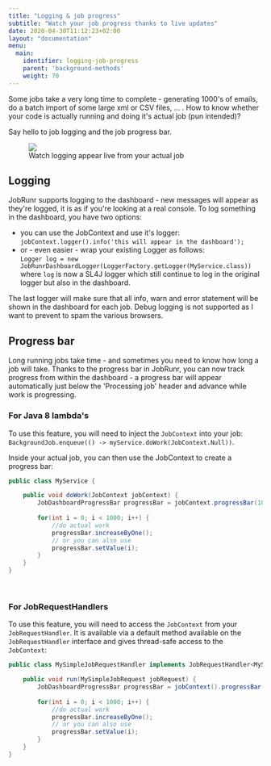```yaml
---
title: "Logging & job progress"
subtitle: "Watch your job progress thanks to live updates"
date: 2020-04-30T11:12:23+02:00
layout: "documentation"
menu: 
  main: 
    identifier: logging-job-progress
    parent: 'background-methods'
    weight: 70
---
```

Some jobs take a very long time to complete - generating 1000's of emails, do a batch import of some large xml or CSV files, ... . How to know whether your code is actually running and doing it's actual job (pun intended)?

Say hello to job logging and the job progress bar.

<figure>
<img src="/documentation/job-progress.gif" class="kg-image">
<figcaption>Watch logging appear live from your actual job</figcaption>
</figure>

## Logging
JobRunr supports logging to the dashboard - new messages will appear as they're logged, it is as if you're looking at a real console. To log something in the dashboard, you have two options:

- you can use the JobContext and use it's logger:<br>
`jobContext.logger().info('this will appear in the dashboard');`
- or - even easier - wrap your existing Logger as follows:<br>
`Logger log = new JobRunrDashboardLogger(LoggerFactory.getLogger(MyService.class))`<br>
where `log` is now a SL4J logger which still continue to log in the original logger but also in the dashboard.

The last logger will make sure that all info, warn and error statement will be shown in the dashboard for each job. Debug logging is not supported as I want to prevent to spam the various browsers.

## Progress bar
Long running jobs take time - and sometimes you need to know how long a job will take. Thanks to the progress bar in JobRunr, you can now track progress from within the dashboard - a progress bar will appear automatically just below the 'Processing job' header and advance while work is progressing.

### For Java 8 lambda's
To use this feature, you will need to inject the `JobContext` into your job: 
`BackgroundJob.enqueue(() -> myService.doWork(JobContext.Null))`.

Inside your actual job, you can then use the JobContext to create a progress bar:

```java
public class MyService {

	public void doWork(JobContext jobContext) {
    	JobDashboardProgressBar progressBar = jobContext.progressBar(1000);
        
        for(int i = 0; i < 1000; i++) {
        	//do actual work
            progressBar.increaseByOne();
            // or you can also use
            progressBar.setValue(i);
        }
    }
}
```

<br/>

### For JobRequestHandlers
To use this feature, you will need to access the `JobContext` from your `JobRequestHandler`. It is available via a default method available on the `JobRequestHandler` interface and gives thread-safe access to the `JobContext`: 


```java
public class MySimpleJobRequestHandler implements JobRequestHandler<MySimpleJobRequest> {

	public void run(MySimpleJobRequest jobRequest) {
    	JobDashboardProgressBar progressBar = jobContext().progressBar(1000);
        
        for(int i = 0; i < 1000; i++) {
        	//do actual work
            progressBar.increaseByOne();
            // or you can also use
            progressBar.setValue(i);
        }
    }
}
```

